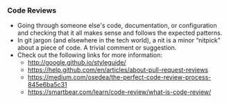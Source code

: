 ### Code Reviews
- Going through someone else's code, documentation, or configuration and checking that it all makes sense and follows the expected patterns.
- In git jargon (and elsewhere in the tech world), a nit is a minor “nitpick” about a piece of code. A trivial comment or suggestion.
- Check out the following links for more information:
    * http://google.github.io/styleguide/
    * https://help.github.com/en/articles/about-pull-request-reviews
    * https://medium.com/osedea/the-perfect-code-review-process-845e6ba5c31
    * https://smartbear.com/learn/code-review/what-is-code-review/
